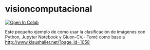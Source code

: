 # visioncomputacional
[![Open In Colab](https://colab.research.google.com/assets/colab-badge.svg)](https://colab.research.google.com/github/jrleonett/visioncomputacional/blob/main/visioncomputacional.ipynb)

Este pequeño ejemplo de como usar la clasificación de imágenes con Python, Jupyter Notebook y Gluon-CV.- Tomé como base a http://www.klaushaller.net/?page_id=1058
